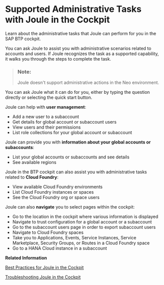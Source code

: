 <!-- loio88b02d50ab9143d988ceb4753dfe51f5 -->

# Supported Administrative Tasks with Joule in the Cockpit

Learn about the administrative tasks that Joule can perform for you in the SAP BTP cockpit.

You can ask Joule to assist you with administrative scenarios related to accounts and users. If Joule recognizes the task as a supported capability, it walks you through the steps to complete the task.

> ### Note:  
> Joule doesn't support administrative actions in the Neo environment.

You can ask Joule what it can do for you, either by typing the question directly or selecting the quick start button.

Joule can help with **user management**:

-   Add a new user to a subaccount
-   Get details for global account or subaccount users
-   View users and their permissions
-   List role collections for your global account or subaccount

Joule can provide you with **information about your global accounts or subaccounts**:

-   List your global accounts or subaccounts and see details
-   See available regions

Joule in the BTP cockpit can also assist you with administrative tasks related to **Cloud Foundry**:

-   View available Cloud Foundry environments
-   List Cloud Foundry instances or spaces
-   See the Cloud Foundry org or space users

Joule can also **navigate** you to select pages within the cockpit:

-   Go to the location in the cockpit where various information is displayed
-   Navigate to trust configuration for a global account or a subaccount
-   Go to the subaccount users page in order to export subaccount users
-   Navigate to Cloud Foundry spaces
-   Take you to Applications, Events, Service Instances, Service Marketplace, Security Groups, or Routes in a Cloud Foundry space
-   Go to a HANA Cloud instance in a subaccount

**Related Information**  


[Best Practices for Joule in the Cockpit](best-practices-for-joule-in-the-cockpit-20b5e3e.md "Let Joule help you find answers to questions about managing your accounts in SAP BTP cockpit.")

[Troubleshooting Joule in the Cockpit](https://help.sap.com/docs/BTP/60f1b283f0fd4d0aa7b3f8cea4d73d1d/e2d8e2c0ad914564bd02f8b0d2c526c7.html?locale=en-US&state=PRODUCTION&version=CLOUD)

